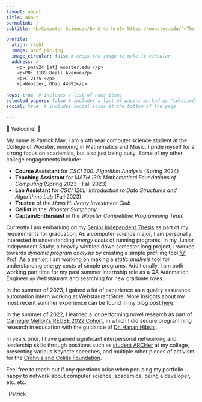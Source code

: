 ```yaml
---
layout: about
title: about
permalink: /
subtitle: <b>Computer Science</b> @ <a href='https://wooster.edu/'>The College of Wooster</a> | <b> Junior Quality Assurance Automation Engineer 1</br> @ <a href="https://www.webstaurantstore.com/"> Webstaurant Store </a>

profile:
  align: right
  image: prof_pic.jpg
  image_circular: false # crops the image to make it circular
  address: >
    <p> pmay24 [at] wooster.edu </p>
    <p>PO: 1189 Beall Avenue</p>
    <p>C 2175 </p>
    <p>Wooster, Ohio 44691</p>
  
news: true  # includes a list of news items
selected_papers: false # includes a list of papers marked as "selected={true}"
social: true  # includes social icons at the bottom of the page

---
```


:wave: Welcome! :wave:

My name is Patrick May, I am a 4th year computer science student at the College of Wooster, minoring in Mathematics and Music. I pride myself for a strong focus on academics, but also just being busy. Some of my other college engagements include: 

- **Course Assistant** for *CSCI 200: Algorithm Analysis* (Spring 2024)
- **Teaching Assistant** for *MATH 130: Mathematical Foundations of Computing* (Spring 2023 - Fall 2023)
- **Lab Assistant** for *CSCI 120L: Introduction to Data Structures and Algorithms Lab* (Fall 2023)
- **Trustee** of the *Hans H. Jenny Investment Club*
- **Cellist** in the *Wooster Symphony*
- **Captain/Enthusiast** in the *Wooster Competitive Programming Team*

Currently I am embarking on my [Senior Independent Thesis](https://wooster.edu/academics/research/is/) as part of my requirements for graduation. As a computer science major, I am personally interested in understanding *energy costs* of running programs. In my Junior Independent Study, a heavily whittled down semester long project, I worked towards *dynamic program analysis* by creating a simple profiling tool [:cow: Prof](https://github.com/patrick-may/Energy-Efficiency-Profiler). As a senior, I am working on making a *static analysis* tool for understanding energy costs of simple programs. Additionally, I am both working part time for my past summer internship role as a QA Automation Engineer @ Webstaurant and searching for new graduate roles.

In the summer of 2023, I gained a lot of experience as a quality assurance automation intern working at WebstaurantStore. More insights about my most recent summer experience can be found in my blog post [here](/blog/2023/webstaurant-qa-internship). 

In the summer of 2022, I learned a lot performing novel research as part of [Carnegie Mellon's REUSE 2022 Cohort](https://www.cmu.edu/scs/s3d/reuse/), in which I did secure programming research in education with the guidance of [Dr. Hanan Hibshi](https://www.cmu.edu/ini/about/team/hibshi.html). 

In years prior, I have gained significant interpersonal networking and leadership skills through positions such as [student ARCHer](https://wooster.edu/new-students/arch/) at my college, presenting various Keynote speeches, and multiple other pieces of activism for the [Crohn's and Colitis Foundation](https://www.crohnscolitisfoundation.org/?_ga=2.256433355.1559959825.1672760857-605331151.1672760857&_gac=1.117230324.1672760857.CjwKCAiAwc-dBhA7EiwAxPRylL7jbQLNYwkMHAZC2XysOBc2f8SxeQpfNZock7sfpbuG69xhCGylZRoCMAwQAvD_BwE).

Feel free to reach out if any questions arise when perusing my portfolio -- happy to network about computer science, academica, being a developer, etc. etc.

-Patrick
